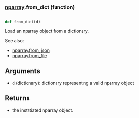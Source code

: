 ### [nparray](nparray.md).from_dict (function)


```py

def from_dict(d)

```



Load an nparray object from a dictionary.

See also:

* [nparray.from_json](nparray.from_json.md)
* [nparray.from_file](nparray.from_file.md)

Arguments
----------
* `d` (dictionary): dictionary representing a valid nparray object

Returns
---------
* the instatiated nparray object.

